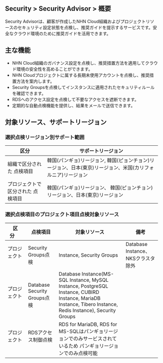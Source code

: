 ## Security > Security Advisor > 概要

Security Advisorは、顧客が作成したNHN Cloud組織およびプロジェクトリソースのセキュリティ設定状態を点検し、推奨ガイドを提示するサービスです。安全なクラウド環境のために推奨ガイドを活用できます。

## 主な機能
* NHN Cloud組織のガバナンス設定を点検し、推奨措置方法を適用してクラウド環境の安全性を高めることができます。
* NHN Cloudプロジェクトに属する長期未使用アカウントを点検し、推奨措置方法を案内します。
* Security Groupsを点検してインスタンスに適用されたセキュリティルールを確認できます。
* RDSへのアクセス設定を点検して不要なアクセスを遮断できます。
* 定期的な自動点検機能を提供し、結果をメールで送信できます。

## 対象リソース、サポートリージョン
### 選択点検リージョン別サポート範囲
|区分|サポートリージョン|
|---|---|
|組織で区分された 点検項目|韓国(パンギョ)リージョン, 韓国(ピョンチョン)リージョン、日本(東京)リージョン、米国(カリフォルニア)リージョン|
|プロジェクトで区分された 点検項目|韓国(パンギョ)リージョン、 韓国(ピョンチョン)リージョン、日本(東京)リージョン|

### 選択点検項目のプロジェクト項目点検対象リソース
|区分&nbsp;&nbsp;&nbsp;&nbsp;&nbsp;|点検項目|対象リソース|備考|
|---|---|---|---|
|プロジェクト &nbsp;&nbsp;&nbsp;&nbsp;&nbsp; |Security Groups点検|Instance, Security Groups|Database Instance、NKSクラスタ除外|
|プロジェクト &nbsp;&nbsp;&nbsp;&nbsp;&nbsp;|Database Security Groups点検|Database Instance(MS-SQL Instance, MySQL Instance, PostgreSQL Instance, CUBIRD Instance, MariaDB Instance, Tibero Instance, Redis Instance), Security Groups|
|プロジェクト &nbsp;&nbsp;&nbsp;&nbsp;&nbsp;&nbsp;&nbsp;&nbsp;&nbsp;&nbsp; |RDSアクセス制御点検 &nbsp;&nbsp;&nbsp;&nbsp;&nbsp;&nbsp;&nbsp;&nbsp;&nbsp;&nbsp;|RDS for MariaDB, RDS for MS-SQLはパンギョリージョンでのみサービスされているため パンギョリージョンでのみ点検可能|

